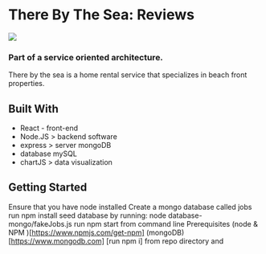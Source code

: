 
# There By The Sea: Reviews 


![](https://giphy.com/gifs/Y3YvSCe87dOFByjycK)


### Part of a service oriented architecture. 

There by the sea is a home rental service that specializes in beach front properties. 

## Built With
- React - front-end 
- Node.JS > backend software 
- express > server mongoDB 
-  database mySQL
- chartJS > data visualization 

## Getting Started
Ensure that you have node installed
Create a mongo database called jobs
run npm install
seed database by running: node database-mongo/fakeJobs.js
run npm start from command line
Prerequisites
(node & NPM )[https://www.npmjs.com/get-npm]
(mongoDB)[https://www.mongodb.com]
[run npm i] from repo directory and
